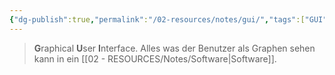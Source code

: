 ```yaml
---
{"dg-publish":true,"permalink":"/02-resources/notes/gui/","tags":["GUI"],"noteIcon":"","updated":"2025-08-26T16:35:04.342+02:00"}
---
```


> **G**raphical **U**ser **I**nterface.
> Alles was der Benutzer als Graphen sehen kann in ein [[02 - RESOURCES/Notes/Software\|Software]].